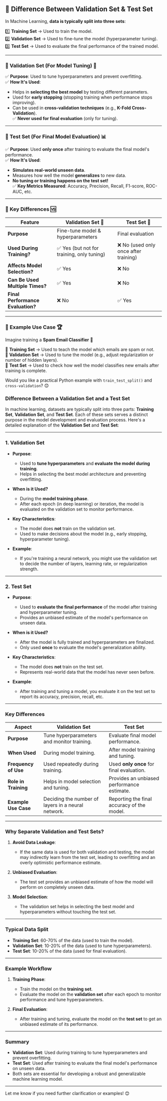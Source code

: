 ## **📌 Difference Between Validation Set & Test Set**  

In Machine Learning, **data is typically split into three sets**:  

1️⃣ **Training Set** → Used to train the model.  
2️⃣ **Validation Set** → Used to fine-tune the model (hyperparameter tuning).  
3️⃣ **Test Set** → Used to evaluate the final performance of the trained model.  

---

### **🔹 Validation Set (For Model Tuning) 🎯**  
✅ **Purpose**: Used to tune hyperparameters and prevent overfitting.  
✅ **How It's Used**:  
   - Helps in **selecting the best model** by testing different parameters.  
   - Used for **early stopping** (stopping training when performance stops improving).  
   - Can be used in **cross-validation techniques** (e.g., **K-Fold Cross-Validation**).  
✅ **Never used for final evaluation** (only for tuning).  

---

### **🔹 Test Set (For Final Model Evaluation) 📊**  
✅ **Purpose**: Used **only once** after training to evaluate the final model's performance.  
✅ **How It's Used**:  
   - **Simulates real-world unseen data**.  
   - Measures how well the model **generalizes** to new data.  
   - **No tuning or training happens on the test set!**  
✅ **Key Metrics Measured**: Accuracy, Precision, Recall, F1-score, ROC-AUC, etc.  

---

### **🔹 Key Differences 🆚**  

| Feature | **Validation Set** 🧐 | **Test Set** 🏁 |
|---------|----------------|--------------|
| **Purpose** | Fine-tune model & hyperparameters | Final evaluation |
| **Used During Training?** | ✅ Yes (but not for training, only tuning) | ❌ No (used only once after training) |
| **Affects Model Selection?** | ✅ Yes | ❌ No |
| **Can Be Used Multiple Times?** | ✅ Yes | ❌ No |
| **Final Performance Evaluation?** | ❌ No | ✅ Yes |

---

### **🔹 Example Use Case 🏆**  
Imagine training a **Spam Email Classifier** 🚀  

📌 **Training Set** → Used to teach the model which emails are spam or not.  
📌 **Validation Set** → Used to tune the model (e.g., adjust regularization or number of hidden layers).  
📌 **Test Set** → Used to check how well the model classifies new emails after training is complete.  

Would you like a practical Python example with `train_test_split()` and `cross-validation`? 😊




### **Difference Between a Validation Set and a Test Set**

In machine learning, datasets are typically split into three parts: **Training Set**, **Validation Set**, and **Test Set**. Each of these sets serves a distinct purpose in the model development and evaluation process. Here's a detailed explanation of the **Validation Set** and **Test Set**:

---

### **1. Validation Set**
- **Purpose**:
  - Used to **tune hyperparameters** and **evaluate the model during training**.
  - Helps in selecting the best model architecture and preventing overfitting.

- **When is it Used?**
  - During the **model training phase**.
  - After each epoch (in deep learning) or iteration, the model is evaluated on the validation set to monitor performance.

- **Key Characteristics**:
  - The model does **not** train on the validation set.
  - Used to make decisions about the model (e.g., early stopping, hyperparameter tuning).

- **Example**:
  - If you're training a neural network, you might use the validation set to decide the number of layers, learning rate, or regularization strength.

---

### **2. Test Set**
- **Purpose**:
  - Used to **evaluate the final performance** of the model after training and hyperparameter tuning.
  - Provides an unbiased estimate of the model's performance on unseen data.

- **When is it Used?**
  - After the model is fully trained and hyperparameters are finalized.
  - Only used **once** to evaluate the model's generalization ability.

- **Key Characteristics**:
  - The model does **not** train on the test set.
  - Represents real-world data that the model has never seen before.

- **Example**:
  - After training and tuning a model, you evaluate it on the test set to report its accuracy, precision, recall, etc.

---

### **Key Differences**

| **Aspect**            | **Validation Set**                          | **Test Set**                              |
|------------------------|---------------------------------------------|-------------------------------------------|
| **Purpose**            | Tune hyperparameters and monitor training.  | Evaluate final model performance.         |
| **When Used**          | During model training.                     | After model training and tuning.          |
| **Frequency of Use**   | Used repeatedly during training.            | Used **only once** for final evaluation.  |
| **Role in Training**   | Helps in model selection and tuning.        | Provides an unbiased performance estimate.|
| **Example Use Case**   | Deciding the number of layers in a neural network. | Reporting the final accuracy of the model.|

---

### **Why Separate Validation and Test Sets?**
1. **Avoid Data Leakage**:
   - If the same data is used for both validation and testing, the model may indirectly learn from the test set, leading to overfitting and an overly optimistic performance estimate.

2. **Unbiased Evaluation**:
   - The test set provides an unbiased estimate of how the model will perform on completely unseen data.

3. **Model Selection**:
   - The validation set helps in selecting the best model and hyperparameters without touching the test set.

---

### **Typical Data Split**
- **Training Set**: 60-70% of the data (used to train the model).
- **Validation Set**: 10-20% of the data (used to tune hyperparameters).
- **Test Set**: 10-20% of the data (used for final evaluation).

---

### **Example Workflow**
1. **Training Phase**:
   - Train the model on the **training set**.
   - Evaluate the model on the **validation set** after each epoch to monitor performance and tune hyperparameters.

2. **Final Evaluation**:
   - After training and tuning, evaluate the model on the **test set** to get an unbiased estimate of its performance.

---

### **Summary**
- **Validation Set**: Used during training to tune hyperparameters and prevent overfitting.
- **Test Set**: Used after training to evaluate the final model's performance on unseen data.
- Both sets are essential for developing a robust and generalizable machine learning model.

---

Let me know if you need further clarification or examples! 😊
